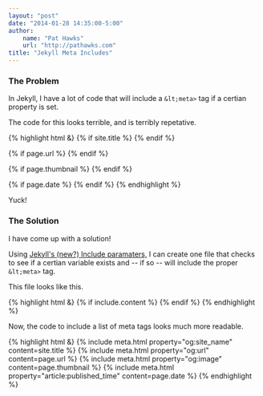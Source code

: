 ```yaml
--- 
layout: "post"  
date: "2014-01-28 14:35:00-5:00"  
author:  
    name: "Pat Hawks"  
    url: "http://pathawks.com"
title: "Jekyll Meta Includes"  
---
```


### The Problem

In Jekyll, I have a lot of code that will include a `&lt;meta>` tag if a certian property is set.

The code for this looks terrible, and is terribly repetative.

{% highlight html &}
{% if site.title %}
	<meta property="og:site_name" content="{{ site.title }}" />
{% endif %}

{% if page.url %}
	<meta property="og:url" content="{{ page.url }}" />
{% endif %}

{% if page.thumbnail %}
	<meta property="og:image" content="{{ page.thumbnail }}" />
{% endif %}

{% if page.date %}
	<meta property="article:published_time" content="{{ page.date }}" />
{% endif %}
{% endhighlight %}

Yuck!

### The Solution

I have come up with a solution!

Using [Jekyll's (new?) Include paramaters,](http://jekyllrb.com/docs/templates/) I can create one file that checks
to see if a certian variable exists and -- if so -- will include the proper `&lt;meta>` tag.

This file looks like this.

{% highlight html &}
{% if include.content %}
	<meta property="{{ include.property }}" content="{{ include.content }}" />
{% endif %}
{% endhighlight %}

Now, the code to include a list of meta tags looks much more readable.

<script src="https://gist.github.com/pathawks/1406355.js?file=meta.html" type="text/javascript"></script>
<noscript>
{% highlight html &}
{% include meta.html property="og:site_name" content=site.title %}
{% include meta.html property="og:url" content=page.url %}
{% include meta.html property="og:image" content=page.thumbnail %}
{% include meta.html property="article:published_time" content=page.date %}
{% endhighlight %}
</noscript>
